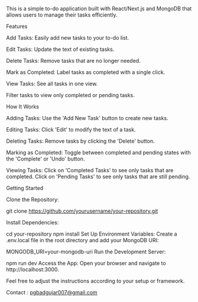 This is a simple to-do application built with React/Next.js and MongoDB that allows users to manage their tasks efficiently.

Features

Add Tasks: Easily add new tasks to your to-do list.

Edit Tasks: Update the text of existing tasks.

Delete Tasks: Remove tasks that are no longer needed.

Mark as Completed: Label tasks as completed with a single click.

View Tasks: See all tasks in one view.

Filter tasks to view only completed or pending tasks.

How It Works

Adding Tasks: Use the 'Add New Task' button to create new tasks.

Editing Tasks: Click 'Edit' to modify the text of a task.

Deleting Tasks: Remove tasks by clicking the 'Delete' button.

Marking as Completed: Toggle between completed and pending states with the 'Complete' or 'Undo' button.

Viewing Tasks: 
Click on 'Completed Tasks' to see only tasks that are completed.
Click on 'Pending Tasks' to see only tasks that are still pending.

Getting Started

Clone the Repository:

git clone https://github.com/yourusername/your-repository.git

Install Dependencies:

cd your-repository
npm install
Set Up Environment Variables: Create a .env.local file in the root directory and add your MongoDB URI:


MONGODB_URI=your-mongodb-uri
Run the Development Server:

npm run dev
Access the App: Open your browser and navigate to http://localhost:3000.

Feel free to adjust the instructions according to your setup or framework.

Contact : pgbadgujar007@gmail.com
